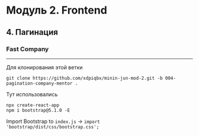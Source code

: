 # Модуль 2. Frontend

## 4. Пагинация

### Fast Company

---

Для клонирования этой ветки

```code
git clone https://github.com/xdpiqbx/minin-jun-mod-2.git -b 004-pagination-company-mentor .
```

Тут использовались

```code
npx create-react-app
npm i bootstrap@5.1.0 -E
```

Import Bootstrap to `index.js` -> `import 'bootstrap/dist/css/bootstrap.css';`
